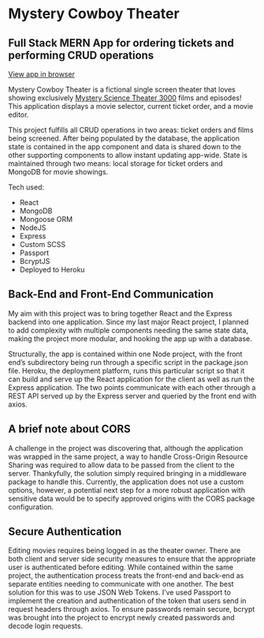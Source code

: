 # Mystery Cowboy Theater

## Full Stack MERN App for ordering tickets and performing CRUD operations

[View app in browser](https://mystery-cowboy-theater.herokuapp.com/theater/The-Domain)

Mystery Cowboy Theater is a fictional single screen theater that loves showing exclusively [Mystery Science Theater 3000](https://en.wikipedia.org/wiki/Mystery_Science_Theater_3000) films and episodes! This application displays a movie selector, current ticket order, and a movie editor.

This project fulfills all CRUD operations in two areas: ticket orders and films being screened. After being populated by the database, the application state is contained in the app component and data is shared down to the other supporting components to allow instant updating app-wide. State is maintained through two means: local storage for ticket orders and MongoDB for movie showings.

Tech used:

- React
- MongoDB
- Mongoose ORM
- NodeJS
- Express
- Custom SCSS
- Passport
- BcryptJS
- Deployed to Heroku

## Back-End and Front-End Communication

My aim with this project was to bring together React and the Express backend into one application. Since my last major React project, I planned to add complexity with multiple components needing the same state data, making the project more modular, and hooking the app up with a database.

Structurally, the app is contained within one Node project, with the front end’s subdirectory being run through a specific script in the package.json file. Heroku, the deployment platform, runs this particular script so that it can build and serve up the React application for the client as well as run the Express application. The two points communicate with each other through a REST API served up by the Express server and queried by the front end with axios.

## A brief note about CORS

A challenge in the project was discovering that, although the application was wrapped in the same project, a way to handle Cross-Origin Resource Sharing was required to allow data to be passed from the client to the server. Thankyfully, the solution simply required bringing in a middleware package to handle this. Currently, the application does not use a custom options, however, a potential next step for a more robust application with sensitive data would be to specify approved origins with the CORS package configuration.

## Secure Authentication

Editing movies requires being logged in as the theater owner. There are both client and server side security measures to ensure that the appropriate user is authenticated before editing. While contained within the same project, the authentication process treats the front-end and back-end as separate entities needing to communicate with one another. The best solution for this was to use JSON Web Tokens. I’ve used Passport to implement the creation and authentication of the token that users send in request headers through axios. To ensure passwords remain secure, bcrypt was brought into the project to encrypt newly created passwords and decode login requests.
